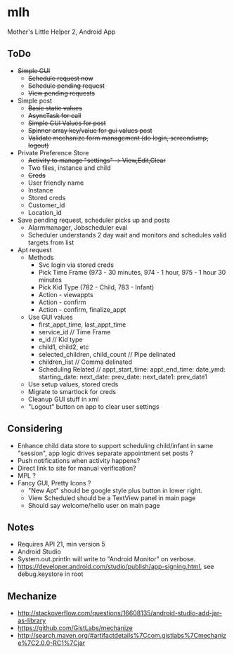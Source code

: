 # mlh
Mother's Little Helper 2, Android App

## ToDo
* ~~Simple GUI~~
  * ~~Schedule request now~~
  * ~~Schedule pending request~~
  * ~~View pending requests~~
* Simple post
  * ~~Basic static values~~
  * ~~AsyncTask for call~~
  * ~~Simple GUI Values for post~~
  * ~~Spinner array key/value for gui values post~~
  * ~~Validate mechanize form management (do login, screendump, logout)~~
* Private Preference Store
  * ~~Activity to manage "settings" -> View,Edit,Clear~~
  * Two files, instance and child
  * ~~Creds~~
  * User friendly name
  * Instance
  * Stored creds
  * Customer_id
  * Location_id
* Save pending request, scheduler picks up and posts
  * Alarmmanager, Jobscheduler eval
  * Scheduler understands 2 day wait and monitors and schedules valid targets from list
* Apt request
  * Methods
    * Svc login via stored creds
    * Pick Time Frame (973 - 30 minutes, 974 - 1  hour, 975 - 1 hour 30 minutes
    * Pick Kid Type (782 - Child, 783 - Infant)
    * Action - viewappts
    * Action - confirm
    * Action - confirm, finalize_appt
  * Use GUI values
    * first_appt_time, last_appt_time
    * service_id  // Time Frame
    * e_id // Kid type
    * child1, child2, etc
    * selected_children, child_count // Pipe delinated
    * children_list // Comma delinated
    * Scheduling Related // appt_start_time:
      appt_end_time:
      date_ymd:
      starting_date:
      next_date:
      prev_date:
      next_date1:
      prev_date1
  * Use setup values, stored creds
  * Migrate to smartlock for creds
  * Cleanup GUI stuff in xml
  * "Logout" button on app to clear user settings

## Considering
* Enhance child data store to support scheduling child/infant in same "session", app logic drives separate appointment set posts ?
* Push notifications when activity happens?
* Direct link to site for manual verification?
* MPL ?
* Fancy GUI, Pretty Icons ?
  * "New Apt" should be google style plus button in lower right.
  * View Scheduled should be a TextView panel in main page
  * Should say welcome/hello user on main page

## Notes
* Requires API 21, min version 5
* Android Studio
* System.out.println will write to "Android Monitor" on verbose.
* https://developer.android.com/studio/publish/app-signing.html, see debug.keystore in root

## Mechanize
* http://stackoverflow.com/questions/16608135/android-studio-add-jar-as-library
* https://github.com/GistLabs/mechanize
* http://search.maven.org/#artifactdetails%7Ccom.gistlabs%7Cmechanize%7C2.0.0-RC1%7Cjar


